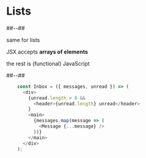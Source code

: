 <!-- .slide: class="two-column-layout" -->

# Lists

##--##

same for lists

JSX accepts **arrays of elements**

the rest is (functional) JavaScript

##--##

```javascript
    const Inbox = ({ messages, unread }) => (
      <div>
        {unread.length > 0 &&
          <header>{unread.length} unread</header>
        }
        <main>
          {messages.map(message => (
            <Message {...message} />
          ))}
        </main>
      </div>
    );
```
